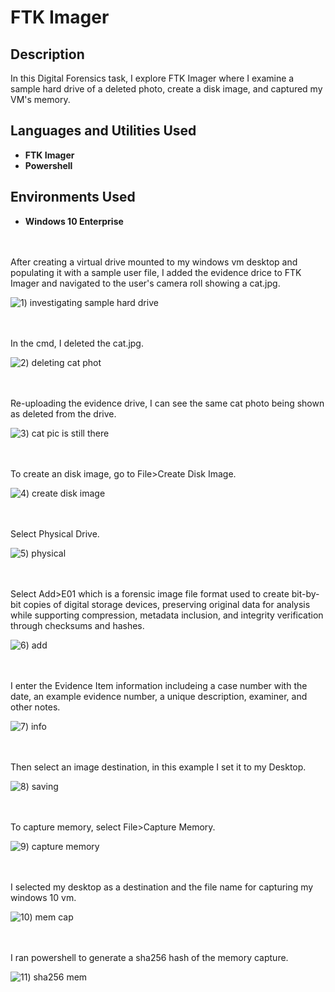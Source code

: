 # FTK Imager

<h2>Description</h2>
In this Digital Forensics task, I explore FTK Imager where I examine a sample hard drive of a deleted photo, create a disk image, and captured my VM's memory. 

<h2>Languages and Utilities Used</h2>

- <b>FTK Imager</b>
- <b>Powershell</b>

<h2>Environments Used </h2>

- <b>Windows 10 Enterprise</b> 

<br />
<br />
After creating a virtual drive mounted to my windows vm desktop and populating it with a sample user file, I added the evidence drice to FTK Imager and navigated to the user's camera roll showing a cat.jpg.

![1) investigating sample hard drive](https://github.com/user-attachments/assets/59e5aae3-fc4c-40fe-8cc9-569a53aed5ee)

<br />
<br />
In the cmd, I deleted the cat.jpg. 

![2) deleting cat phot](https://github.com/user-attachments/assets/f482fc63-fdf6-4f1a-82ca-eaf99ec2a50d)

<br />
<br />  
Re-uploading the evidence drive, I can see the same cat photo being shown as deleted from the drive. 

![3) cat pic is still there](https://github.com/user-attachments/assets/68da5fce-bca0-40e6-b066-e1396c9fe212)

<br />
<br />
To create an disk image, go to File>Create Disk Image.

![4) create disk image](https://github.com/user-attachments/assets/263fcefd-4c2c-473f-ac9a-e9f381765ba3)

<br />
<br />
Select Physical Drive.  

![5) physical](https://github.com/user-attachments/assets/d7330afb-b03f-492f-8673-97eec66f4d53)

<br />
<br />
Select Add>E01 which is a forensic image file format used to create bit-by-bit copies of digital storage devices, preserving original data for analysis while supporting compression, metadata inclusion, and integrity verification through checksums and hashes.

![6) add](https://github.com/user-attachments/assets/9a7975aa-7536-4264-a6a8-76dad13094a4)

<br />
<br />  
I enter the Evidence Item information includeing a case number with the date, an example evidence number, a unique description, examiner, and other notes. 

![7) info](https://github.com/user-attachments/assets/e720a24a-3ef3-4832-8642-b68469585196)

<br />
<br />  
Then select an image destination, in this example I set it to my Desktop. 

![8) saving](https://github.com/user-attachments/assets/fc86cd5b-aca3-4a20-b82a-41390e5a20ea)

<br />
<br />
To capture memory, select File>Capture Memory.

![9) capture memory](https://github.com/user-attachments/assets/c2ca0dfd-07d2-4ea2-94c4-bddaf4639213)

<br />
<br />  
I selected my desktop as a destination and the file name for capturing my windows 10 vm. 

![10) mem cap](https://github.com/user-attachments/assets/fad9bfca-62d5-4bd3-960e-133b422a2df5)

<br />
<br />  
I ran powershell to generate a sha256 hash of the memory capture. 

![11) sha256 mem](https://github.com/user-attachments/assets/d6524969-e752-45cc-9735-0e14eb03867d)

<br />
<br />
